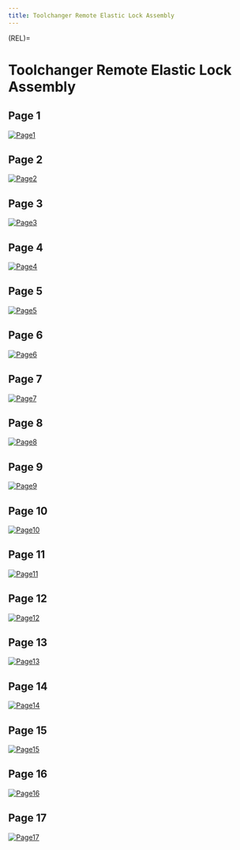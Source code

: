 ```yaml
---
title: Toolchanger Remote Elastic Lock Assembly
---
```


(REL)=
# Toolchanger Remote Elastic Lock Assembly

## Page 1
[![Page1](_static/REL0.png)](_static/REL0.png)

## Page 2
[![Page2](_static/REL1.png)](_static/REL1.png)

## Page 3
[![Page3](_static/REL2.png)](_static/REL2.png)

## Page 4
[![Page4](_static/REL3.png)](_static/REL3.png)

## Page 5
[![Page5](_static/REL4.png)](_static/REL4.png)

## Page 6
[![Page6](_static/REL5.png)](_static/REL5.png)

## Page 7
[![Page7](_static/REL6.png)](_static/REL6.png)

## Page 8
[![Page8](_static/REL7.png)](_static/REL7.png)

## Page 9
[![Page9](_static/REL8.png)](_static/REL8.png)

## Page 10
[![Page10](_static/REL9.png)](_static/REL9.png)

## Page 11
[![Page11](_static/REL10.png)](_static/REL10.png)

## Page 12
[![Page12](_static/REL11.png)](_static/REL11.png)

## Page 13
[![Page13](_static/REL12.png)](_static/REL12.png)

## Page 14
[![Page14](_static/REL13.png)](_static/REL13.png)

## Page 15
[![Page15](_static/REL14.png)](_static/REL14.png)

## Page 16
[![Page16](_static/REL15.png)](_static/REL15.png)

## Page 17
[![Page17](_static/REL16.png)](_static/REL16.png)

